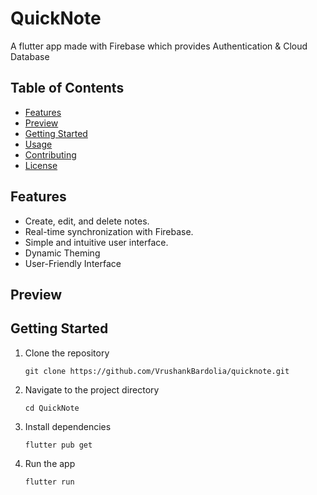 # QuickNote

A flutter app made with Firebase which provides Authentication & Cloud Database

## Table of Contents
- [Features](#features)
- [Preview](#Preview)
- [Getting Started](#getting-started)
- [Usage](#usage)
- [Contributing](#contributing)
- [License](#license)

## Features
- Create, edit, and delete notes.
- Real-time synchronization with Firebase.
- Simple and intuitive user interface.
- Dynamic Theming
- User-Friendly Interface

## Preview


## Getting Started
1. Clone the repository
   
   ```
   git clone https://github.com/VrushankBardolia/quicknote.git
   ```
   
2. Navigate to the project directory

   ```
   cd QuickNote
   ```
   
3. Install dependencies

   ```
   flutter pub get
   ```

4. Run the app
   ```
   flutter run
   ```

